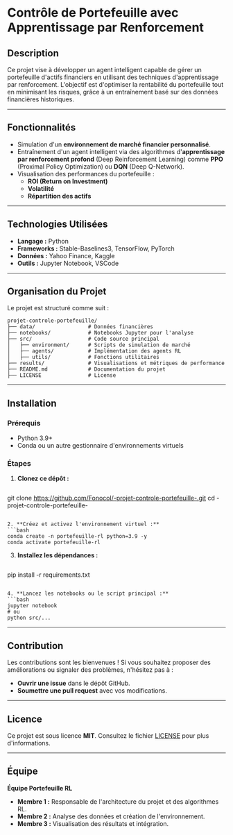# Contrôle de Portefeuille avec Apprentissage par Renforcement

## Description
Ce projet vise à développer un agent intelligent capable de gérer un portefeuille d'actifs financiers en utilisant des techniques d'apprentissage par renforcement. L'objectif est d'optimiser la rentabilité du portefeuille tout en minimisant les risques, grâce à un entraînement basé sur des données financières historiques.

---

## Fonctionnalités
- Simulation d'un **environnement de marché financier personnalisé**.
- Entraînement d'un agent intelligent via des algorithmes d'**apprentissage par renforcement profond** (Deep Reinforcement Learning) comme **PPO** (Proximal Policy Optimization) ou **DQN** (Deep Q-Network).
- Visualisation des performances du portefeuille :
  - **ROI (Return on Investment)**
  - **Volatilité**
  - **Répartition des actifs**

---

## Technologies Utilisées
- **Langage :** Python  
- **Frameworks :** Stable-Baselines3, TensorFlow, PyTorch  
- **Données :** Yahoo Finance, Kaggle  
- **Outils :** Jupyter Notebook, VSCode  

---

## Organisation du Projet
Le projet est structuré comme suit :
```
projet-controle-portefeuille/
├── data/                 # Données financières
├── notebooks/            # Notebooks Jupyter pour l'analyse
├── src/                  # Code source principal
│   ├── environment/      # Scripts de simulation de marché
│   ├── agents/           # Implémentation des agents RL
│   ├── utils/            # Fonctions utilitaires
├── results/              # Visualisations et métriques de performance
├── README.md             # Documentation du projet
├── LICENSE               # License
```

---

## Installation

### Prérequis
- Python 3.9+
- Conda ou un autre gestionnaire d'environnements virtuels

### Étapes
1. **Clonez ce dépôt :**
   ```bash
git clone https://github.com/Fonocol/-projet-controle-portefeuille-.git
cd -projet-controle-portefeuille-
   ```

2. **Créez et activez l'environnement virtuel :**
   ```bash
conda create -n portefeuille-rl python=3.9 -y
conda activate portefeuille-rl
   ```

3. **Installez les dépendances :**
   ```bash
pip install -r requirements.txt
   ```

4. **Lancez les notebooks ou le script principal :**
   ```bash
jupyter notebook
# ou
python src/...
   ```

---

## Contribution
Les contributions sont les bienvenues ! Si vous souhaitez proposer des améliorations ou signaler des problèmes, n'hésitez pas à :
- **Ouvrir une issue** dans le dépôt GitHub.
- **Soumettre une pull request** avec vos modifications.

---

## Licence
Ce projet est sous licence **MIT**. Consultez le fichier [LICENSE](LICENSE) pour plus d'informations.

---

## Équipe
**Équipe Portefeuille RL**  
- **Membre 1 :** Responsable de l'architecture du projet et des algorithmes RL.  
- **Membre 2 :** Analyse des données et création de l'environnement.  
- **Membre 3 :** Visualisation des résultats et intégration.

